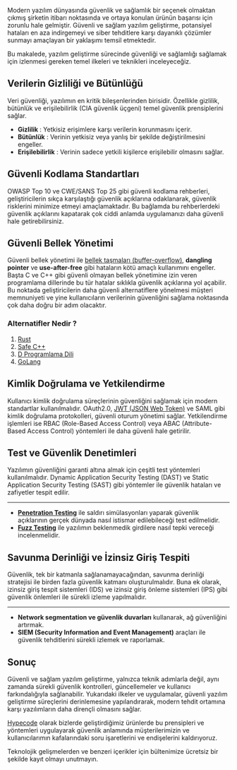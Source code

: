 Modern yazılım dünyasında güvenlik ve sağlamlık bir seçenek olmaktan çıkmış şirketin itibarı noktasında ve ortaya konulan ürünün başarısı için zorunlu hale gelmiştir. Güvenli ve sağlam yazılım geliştirme, potansiyel hataları en aza indirgemeyi ve siber tehditlere karşı dayanıklı çözümler sunmayı amaçlayan bir yaklaşımı temsil etmektedir.

Bu makalede, yazılım geliştirme sürecinde güvenliği ve sağlamlığı sağlamak için izlenmesi gereken temel ilkeleri ve teknikleri inceleyeceğiz.

## Verilerin Gizliliği ve Bütünlüğü

Veri güvenliği, yazılımın en kritik bileşenlerinden birisidir. Özellikle gizlilik, bütünlük ve erişilebilirlik (CIA güvenlik üçgeni) temel güvenlik prensiplerini sağlar.

- **Gizlilik** : Yetkisiz erişimlere karşı verilerin korunmasını içerir.
- **Bütünlük** : Verinin yetkisiz veya yanlış bir şekilde değiştirilmesini engeller.
- **Erişilebilirlik** : Verinin sadece yetkili kişilerce erişilebilir olmasını sağlar.

## Güvenli Kodlama Standartları

OWASP Top 10 ve CWE/SANS Top 25 gibi güvenli kodlama rehberleri, geliştiricilerin sıkça karşılaştığı güvenlik açıklarına odaklanarak, güvenlik risklerini minimize etmeyi amaçlamaktadır. Bu bağlamda bu rehberlerdeki güvenlik açıklarını kapatarak çok ciddi anlamda uygulamanızı daha güvenli hale getirebilirsiniz.

## Güvenli Bellek Yönetimi

Güvenli bellek yönetimi ile <a href="https://hypecode.tech/blog/buffer-overflow-saldirisi-nedir-ve-nasil-onlenir" title="Bufferoverflow saldırı nedir ? Nasıl Önlenir ?">bellek taşmaları (buffer-overflow)</a>, <strong>dangling pointer</strong> ve <strong>use-after-free</strong> gibi hataların kötü amaçlı kullanımını engeller. Başta C ve C++ gibi güvenli olmayan bellek yönetimine izin veren programlama dillerinde bu tür hatalar sıklıkla güvenlik açıklarına yol açabilir. Bu noktada geliştiricilerin daha güvenli alternatiflere yönelmesi müşteri memnuniyeti ve yine kullanıcıların verilerinin güvenliğini sağlama noktasında çok daha doğru bir adım olacaktır.

### Alternatifler Nedir ?

1. <a href="https://www.rust-lang.org/">Rust</a>
2. <a href="https://safecpp.org/draft.html">Safe C++</a>
3. <a href="https://dlang.org/">D Programlama Dili</a>
4. <a href="https://go.dev/">GoLang</a>

## Kimlik Doğrulama ve Yetkilendirme

Kullanıcı kimlik doğrulama süreçlerinin güvenliğini sağlamak için modern standartlar kullanılmalıdır. OAuth2.0, <a href="https://jwt.io/">JWT (JSON Web Token)</a> ve SAML gibi kimlik doğrulama protokolleri, güvenli oturum yönetimi sağlar. Yetkilendirme işlemleri ise RBAC (Role-Based Access Control) veya ABAC (Attribute-Based Access Control) yöntemleri ile daha güvenli hale getirilir.

## Test ve Güvenlik Denetimleri

Yazılımın güvenliğini garanti altına almak için çeşitli test yöntemleri kullanılmalıdır. Dynamic Application Security Testing (DAST) ve Static Application Security Testing (SAST) gibi yöntemler ile güvenlik hataları ve zafiyetler tespit edilir.

---

- <a href="https://hypecode.tech/services/cyber-security">
  <strong>Penetration Testing</strong></a> ile saldırı simülasyonları yaparak güvenlik açıklarının gerçek dünyada nasıl istismar edilebileceği test edilmelidir.
- <a href="https://hypecode.tech/services/cyber-security">
  <strong>Fuzz Testing</strong></a> ile yazılımın beklenmedik girdilere nasıl tepki vereceği incelenmelidir.


## Savunma Derinliği ve İzinsiz Giriş Tespiti

Güvenlik, tek bir katmanla sağlanamayacağından, savunma derinliği stratejisi ile birden fazla güvenlik katmanı oluşturulmalıdır. Buna ek olarak, izinsiz giriş tespit sistemleri (IDS) ve izinsiz giriş önleme sistemleri (IPS) gibi güvenlik önlemleri ile sürekli izleme yapılmalıdır.

---

- <strong>Network segmentation ve güvenlik duvarları</strong> kullanarak, ağ güvenliğini artırmak.
- <strong>SIEM (Security Information and Event Management)</strong> araçları ile güvenlik tehditlerini sürekli izlemek ve raporlamak.

## Sonuç
Güvenli ve sağlam yazılım geliştirme, yalnızca teknik adımlarla değil, aynı zamanda sürekli güvenlik kontrolleri, güncellemeler ve kullanıcı farkındalığıyla sağlanabilir. Yukarıdaki ilkeler ve uygulamalar, güvenli yazılım geliştirme süreçlerini derinlemesine yapılandırarak, modern tehdit ortamına karşı yazılımların daha dirençli olmasını sağlar.


<a href="https://hypecode.tech/" target="_blank" title="Hypecode Teknoloji: Türkiye'nin En Yenilikçi Yazılım Şirketi">Hypecode</a> olarak bizlerde geliştirdiğimiz ürünlerde bu prensipleri ve yöntemleri uygulayarak güvenlik anlamında müşterilerimizin ve kullanıcılarımın kafalarındaki soru işaretlerini ve endişelerini kaldırıyoruz. 

Teknolojik gelişmelerden ve benzeri içerikler için bültenimize ücretsiz bir şekilde kayıt olmayı unutmayın.